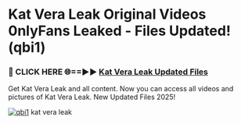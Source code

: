# Kat Vera Leak Original Videos 0nlyFans Leaked - Files Updated! (qbi1)

<h3>🔴 CLICK HERE 🌐==►► <a href="https://tinyurl.com/2jnfzry5" rel="nofollow">Kat Vera Leak Updated Files</a></h3>

Get Kat Vera Leak and all content. Now you can access all videos and pictures of Kat Vera Leak. New Updated Files 2025!

[![qbi1](https://i.imgur.com/GyGTBgg.gif)](https://tinyurl.com/2jnfzry5)
kat vera leak